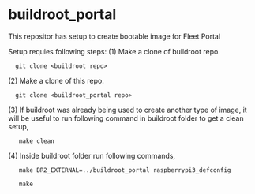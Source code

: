 # buildroot_portal
This repositor has setup to create bootable image for Fleet Portal

Setup requies following steps:
(1) Make a clone of buildroot repo.

      git clone <buildroot repo>


(2) Make a clone of this repo.

      git clone <buildroot_portal repo>


(3) If buildroot was already being used to create another type of image, it will be useful to run following command in buildroot folder to get a clean setup,

       make clean


(4) Inside buildroot folder run following commands,

       make BR2_EXTERNAL=../buildroot_portal raspberrypi3_defconfig

       make



